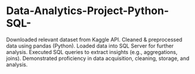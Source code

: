 # Data-Analytics-Project-Python-SQL-
Downloaded relevant dataset from Kaggle API.
Cleaned & preprocessed data using pandas (Python).
Loaded data into SQL Server for further analysis.
Executed SQL queries to extract insights (e.g., aggregations, joins).
Demonstrated proficiency in data acquisition, cleaning, storage, and analysis.
